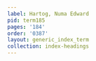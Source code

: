 ```yaml
---
label: Hartog, Numa Edward
pid: term185
pages: '184'
order: '0387'
layout: generic_index_term
collection: index-headings
---
```


